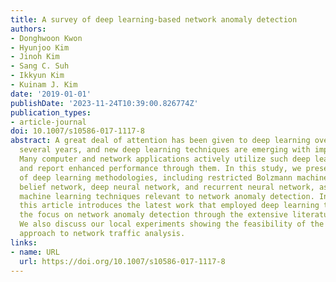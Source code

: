 ```yaml
---
title: A survey of deep learning-based network anomaly detection
authors:
- Donghwoon Kwon
- Hyunjoo Kim
- Jinoh Kim
- Sang C. Suh
- Ikkyun Kim
- Kuinam J. Kim
date: '2019-01-01'
publishDate: '2023-11-24T10:39:00.826774Z'
publication_types:
- article-journal
doi: 10.1007/s10586-017-1117-8
abstract: A great deal of attention has been given to deep learning over the past
  several years, and new deep learning techniques are emerging with improved functionality.
  Many computer and network applications actively utilize such deep learning algorithms
  and report enhanced performance through them. In this study, we present an overview
  of deep learning methodologies, including restricted Bolzmann machine-based deep
  belief network, deep neural network, and recurrent neural network, as well as the
  machine learning techniques relevant to network anomaly detection. In addition,
  this article introduces the latest work that employed deep learning techniques with
  the focus on network anomaly detection through the extensive literature survey.
  We also discuss our local experiments showing the feasibility of the deep learning
  approach to network traffic analysis.
links:
- name: URL
  url: https://doi.org/10.1007/s10586-017-1117-8
---
```

